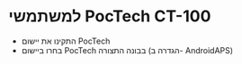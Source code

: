 # למשתמשי PocTech CT-100

- התקינו את יישום PocTech
- בחרו ביישום PocTech בבונה התצורה (הגדרה ב- AndroidAPS)
